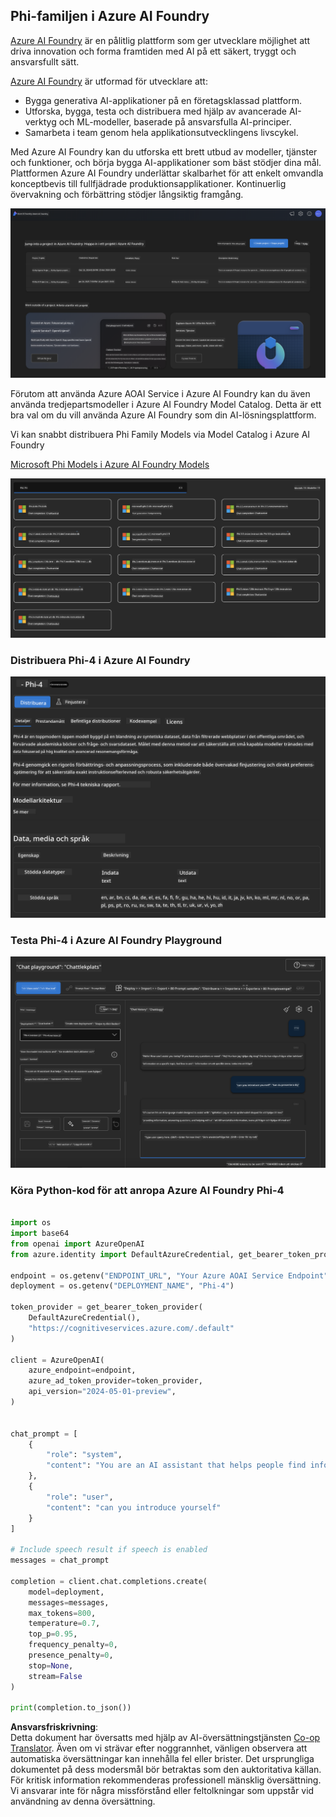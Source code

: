 <!--
CO_OP_TRANSLATOR_METADATA:
{
  "original_hash": "3ae21dc5554e888defbe57946ee995ee",
  "translation_date": "2025-07-16T19:09:34+00:00",
  "source_file": "md/01.Introduction/02/03.AzureAIFoundry.md",
  "language_code": "sv"
}
-->
## Phi-familjen i Azure AI Foundry

[Azure AI Foundry](https://ai.azure.com) är en pålitlig plattform som ger utvecklare möjlighet att driva innovation och forma framtiden med AI på ett säkert, tryggt och ansvarsfullt sätt.

[Azure AI Foundry](https://ai.azure.com) är utformad för utvecklare att:

- Bygga generativa AI-applikationer på en företagsklassad plattform.
- Utforska, bygga, testa och distribuera med hjälp av avancerade AI-verktyg och ML-modeller, baserade på ansvarsfulla AI-principer.
- Samarbeta i team genom hela applikationsutvecklingens livscykel.

Med Azure AI Foundry kan du utforska ett brett utbud av modeller, tjänster och funktioner, och börja bygga AI-applikationer som bäst stödjer dina mål. Plattformen Azure AI Foundry underlättar skalbarhet för att enkelt omvandla konceptbevis till fullfjädrade produktionsapplikationer. Kontinuerlig övervakning och förbättring stödjer långsiktig framgång.

![portal](../../../../../translated_images/AIFoundryPorral.6b1094b101dd499e32f2b018f2dabab4b287dc776bd01f41853404af0d6faf30.sv.png)

Förutom att använda Azure AOAI Service i Azure AI Foundry kan du även använda tredjepartsmodeller i Azure AI Foundry Model Catalog. Detta är ett bra val om du vill använda Azure AI Foundry som din AI-lösningsplattform.

Vi kan snabbt distribuera Phi Family Models via Model Catalog i Azure AI Foundry

[Microsoft Phi Models i Azure AI Foundry Models](https://ai.azure.com/explore/models/?selectedCollection=phi)

![ModelCatalog](../../../../../translated_images/AIFoundryModelCatalog.3923945fa7be5b5f080fff2eb8b74369dd7459803eac5963ca145d01adbbc94c.sv.png)

### **Distribuera Phi-4 i Azure AI Foundry**

![Phi4](../../../../../translated_images/AIFoundryPhi4.eece9ddb0d817a033c3466b60b8d59aec1fbc4c2ea521c039e3f378d747ed6b6.sv.png)

### **Testa Phi-4 i Azure AI Foundry Playground**

![Playground](../../../../../translated_images/AIFoundryPlayground.193b81a9e472c5d1bbbab46dce575decb6577f7e306a022bc785a72bbffccca1.sv.png)

### **Köra Python-kod för att anropa Azure AI Foundry Phi-4**

```python

import os  
import base64
from openai import AzureOpenAI  
from azure.identity import DefaultAzureCredential, get_bearer_token_provider  
        
endpoint = os.getenv("ENDPOINT_URL", "Your Azure AOAI Service Endpoint")  
deployment = os.getenv("DEPLOYMENT_NAME", "Phi-4")  
      
token_provider = get_bearer_token_provider(  
    DefaultAzureCredential(),  
    "https://cognitiveservices.azure.com/.default"  
)  
  
client = AzureOpenAI(  
    azure_endpoint=endpoint,  
    azure_ad_token_provider=token_provider,  
    api_version="2024-05-01-preview",  
)  
  

chat_prompt = [
    {
        "role": "system",
        "content": "You are an AI assistant that helps people find information."
    },
    {
        "role": "user",
        "content": "can you introduce yourself"
    }
] 
    
# Include speech result if speech is enabled  
messages = chat_prompt 

completion = client.chat.completions.create(  
    model=deployment,  
    messages=messages,
    max_tokens=800,  
    temperature=0.7,  
    top_p=0.95,  
    frequency_penalty=0,  
    presence_penalty=0,
    stop=None,  
    stream=False  
)  
  
print(completion.to_json())  

```

**Ansvarsfriskrivning**:  
Detta dokument har översatts med hjälp av AI-översättningstjänsten [Co-op Translator](https://github.com/Azure/co-op-translator). Även om vi strävar efter noggrannhet, vänligen observera att automatiska översättningar kan innehålla fel eller brister. Det ursprungliga dokumentet på dess modersmål bör betraktas som den auktoritativa källan. För kritisk information rekommenderas professionell mänsklig översättning. Vi ansvarar inte för några missförstånd eller feltolkningar som uppstår vid användning av denna översättning.